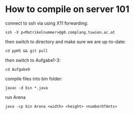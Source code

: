 # How to compile on server 101

connect to ssh via using X11 forwarding:

```
ssh -X p<Matrikelnummer>@g0.complang.tuwien.ac.at
```

then switch to directory and make sure we are up-to-date:

```
cd ppH5 && git pull
```

then switch to Aufgabe1-3:

```
cd Aufgabe9
```

compile files into bin folder:

```
javac -d bin *.java
```

run Arena

```
java -cp bin Arena <width> <height> <numberOfAnts>
```



